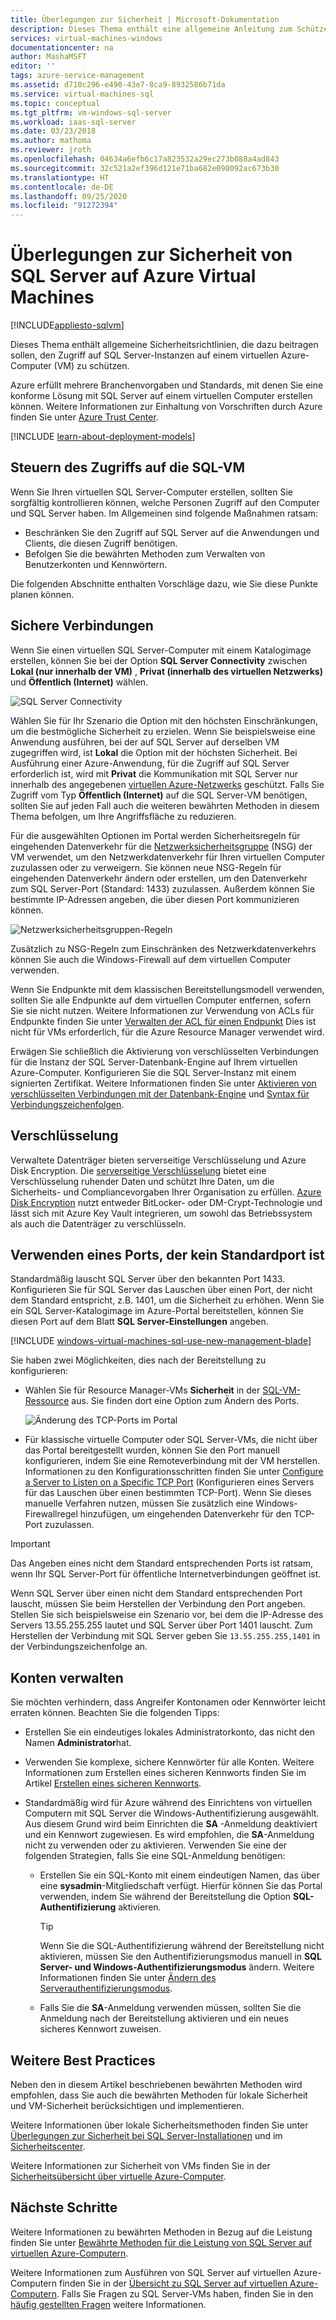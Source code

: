 ```yaml
---
title: Überlegungen zur Sicherheit | Microsoft-Dokumentation
description: Dieses Thema enthält eine allgemeine Anleitung zum Schützen von SQL Server bei Ausführung auf einem virtuellen Azure-Computer.
services: virtual-machines-windows
documentationcenter: na
author: MashaMSFT
editor: ''
tags: azure-service-management
ms.assetid: d710c296-e490-43e7-8ca9-8932586b71da
ms.service: virtual-machines-sql
ms.topic: conceptual
ms.tgt_pltfrm: vm-windows-sql-server
ms.workload: iaas-sql-server
ms.date: 03/23/2018
ms.author: mathoma
ms.reviewer: jroth
ms.openlocfilehash: 04634a6efb6c17a823532a29ec273b088a4ad843
ms.sourcegitcommit: 32c521a2ef396d121e71ba682e098092ac673b30
ms.translationtype: HT
ms.contentlocale: de-DE
ms.lasthandoff: 09/25/2020
ms.locfileid: "91272394"
---
```

# <a name="security-considerations-for-sql-server-on-azure-virtual-machines"></a>Überlegungen zur Sicherheit von SQL Server auf Azure Virtual Machines
[!INCLUDE[appliesto-sqlvm](../../includes/appliesto-sqlvm.md)]

Dieses Thema enthält allgemeine Sicherheitsrichtlinien, die dazu beitragen sollen, den Zugriff auf SQL Server-Instanzen auf einem virtuellen Azure-Computer (VM) zu schützen.

Azure erfüllt mehrere Branchenvorgaben und Standards, mit denen Sie eine konforme Lösung mit SQL Server auf einem virtuellen Computer erstellen können. Weitere Informationen zur Einhaltung von Vorschriften durch Azure finden Sie unter [Azure Trust Center](https://azure.microsoft.com/support/trust-center/).

[!INCLUDE [learn-about-deployment-models](../../../../includes/learn-about-deployment-models-both-include.md)]

## <a name="control-access-to-the-sql-virtual-machine"></a>Steuern des Zugriffs auf die SQL-VM

Wenn Sie Ihren virtuellen SQL Server-Computer erstellen, sollten Sie sorgfältig kontrollieren können, welche Personen Zugriff auf den Computer und SQL Server haben. Im Allgemeinen sind folgende Maßnahmen ratsam:

- Beschränken Sie den Zugriff auf SQL Server auf die Anwendungen und Clients, die diesen Zugriff benötigen.
- Befolgen Sie die bewährten Methoden zum Verwalten von Benutzerkonten und Kennwörtern.

Die folgenden Abschnitte enthalten Vorschläge dazu, wie Sie diese Punkte planen können.

## <a name="secure-connections"></a>Sichere Verbindungen

Wenn Sie einen virtuellen SQL Server-Computer mit einem Katalogimage erstellen, können Sie bei der Option **SQL Server Connectivity** zwischen **Lokal (nur innerhalb der VM)** , **Privat (innerhalb des virtuellen Netzwerks)** und **Öffentlich (Internet)** wählen.

![SQL Server Connectivity](./media/security-considerations-best-practices/sql-vm-connectivity-option.png)

Wählen Sie für Ihr Szenario die Option mit den höchsten Einschränkungen, um die bestmögliche Sicherheit zu erzielen. Wenn Sie beispielsweise eine Anwendung ausführen, bei der auf SQL Server auf derselben VM zugegriffen wird, ist **Lokal** die Option mit der höchsten Sicherheit. Bei Ausführung einer Azure-Anwendung, für die Zugriff auf SQL Server erforderlich ist, wird mit **Privat** die Kommunikation mit SQL Server nur innerhalb des angegebenen [virtuellen Azure-Netzwerks](../../../virtual-network/virtual-networks-overview.md) geschützt. Falls Sie Zugriff vom Typ **Öffentlich (Internet)** auf die SQL Server-VM benötigen, sollten Sie auf jeden Fall auch die weiteren bewährten Methoden in diesem Thema befolgen, um Ihre Angriffsfläche zu reduzieren.

Für die ausgewählten Optionen im Portal werden Sicherheitsregeln für eingehenden Datenverkehr für die [Netzwerksicherheitsgruppe](../../../active-directory/identity-protection/security-overview.md) (NSG) der VM verwendet, um den Netzwerkdatenverkehr für Ihren virtuellen Computer zuzulassen oder zu verweigern. Sie können neue NSG-Regeln für eingehenden Datenverkehr ändern oder erstellen, um den Datenverkehr zum SQL Server-Port (Standard: 1433) zuzulassen. Außerdem können Sie bestimmte IP-Adressen angeben, die über diesen Port kommunizieren können.

![Netzwerksicherheitsgruppen-Regeln](./media/security-considerations-best-practices/sql-vm-network-security-group-rules.png)

Zusätzlich zu NSG-Regeln zum Einschränken des Netzwerkdatenverkehrs können Sie auch die Windows-Firewall auf dem virtuellen Computer verwenden.

Wenn Sie Endpunkte mit dem klassischen Bereitstellungsmodell verwenden, sollten Sie alle Endpunkte auf dem virtuellen Computer entfernen, sofern Sie sie nicht nutzen. Weitere Informationen zur Verwendung von ACLs für Endpunkte finden Sie unter [Verwalten der ACL für einen Endpunkt](/previous-versions/azure/virtual-machines/windows/classic/setup-endpoints#manage-the-acl-on-an-endpoint) Dies ist nicht für VMs erforderlich, für die Azure Resource Manager verwendet wird.

Erwägen Sie schließlich die Aktivierung von verschlüsselten Verbindungen für die Instanz der SQL Server-Datenbank-Engine auf Ihrem virtuellen Azure-Computer. Konfigurieren Sie die SQL Server-Instanz mit einem signierten Zertifikat. Weitere Informationen finden Sie unter [Aktivieren von verschlüsselten Verbindungen mit der Datenbank-Engine](https://docs.microsoft.com/sql/database-engine/configure-windows/enable-encrypted-connections-to-the-database-engine) und [Syntax für Verbindungszeichenfolgen](https://msdn.microsoft.com/library/ms254500.aspx).

## <a name="encryption"></a>Verschlüsselung

Verwaltete Datenträger bieten serverseitige Verschlüsselung und Azure Disk Encryption. Die [serverseitige Verschlüsselung](/azure/virtual-machines/windows/disk-encryption) bietet eine Verschlüsselung ruhender Daten und schützt Ihre Daten, um die Sicherheits- und Compliancevorgaben Ihrer Organisation zu erfüllen. [Azure Disk Encryption](/azure/security/fundamentals/azure-disk-encryption-vms-vmss) nutzt entweder BitLocker- oder DM-Crypt-Technologie und lässt sich mit Azure Key Vault integrieren, um sowohl das Betriebssystem als auch die Datenträger zu verschlüsseln. 

## <a name="use-a-non-default-port"></a>Verwenden eines Ports, der kein Standardport ist

Standardmäßig lauscht SQL Server über den bekannten Port 1433. Konfigurieren Sie für SQL Server das Lauschen über einen Port, der nicht dem Standard entspricht, z.B. 1401, um die Sicherheit zu erhöhen. Wenn Sie ein SQL Server-Katalogimage im Azure-Portal bereitstellen, können Sie diesen Port auf dem Blatt **SQL Server-Einstellungen** angeben.

[!INCLUDE [windows-virtual-machines-sql-use-new-management-blade](../../../../includes/windows-virtual-machines-sql-new-resource.md)]

Sie haben zwei Möglichkeiten, dies nach der Bereitstellung zu konfigurieren:

- Wählen Sie für Resource Manager-VMs **Sicherheit** in der [SQL-VM-Ressource](manage-sql-vm-portal.md#access-the-sql-virtual-machines-resource) aus. Sie finden dort eine Option zum Ändern des Ports.

  ![Änderung des TCP-Ports im Portal](./media/security-considerations-best-practices/sql-vm-change-tcp-port.png)

- Für klassische virtuelle Computer oder SQL Server-VMs, die nicht über das Portal bereitgestellt wurden, können Sie den Port manuell konfigurieren, indem Sie eine Remoteverbindung mit der VM herstellen. Informationen zu den Konfigurationsschritten finden Sie unter [Configure a Server to Listen on a Specific TCP Port](https://docs.microsoft.com/sql/database-engine/configure-windows/configure-a-server-to-listen-on-a-specific-tcp-port) (Konfigurieren eines Servers für das Lauschen über einen bestimmten TCP-Port). Wenn Sie dieses manuelle Verfahren nutzen, müssen Sie zusätzlich eine Windows-Firewallregel hinzufügen, um eingehenden Datenverkehr für den TCP-Port zuzulassen.

> [!IMPORTANT]
> Das Angeben eines nicht dem Standard entsprechenden Ports ist ratsam, wenn Ihr SQL Server-Port für öffentliche Internetverbindungen geöffnet ist.

Wenn SQL Server über einen nicht dem Standard entsprechenden Port lauscht, müssen Sie beim Herstellen der Verbindung den Port angeben. Stellen Sie sich beispielsweise ein Szenario vor, bei dem die IP-Adresse des Servers 13.55.255.255 lautet und SQL Server über Port 1401 lauscht. Zum Herstellen der Verbindung mit SQL Server geben Sie `13.55.255.255,1401` in der Verbindungszeichenfolge an.

## <a name="manage-accounts"></a>Konten verwalten

Sie möchten verhindern, dass Angreifer Kontonamen oder Kennwörter leicht erraten können. Beachten Sie die folgenden Tipps:

- Erstellen Sie ein eindeutiges lokales Administratorkonto, das nicht den Namen **Administrator**hat.

- Verwenden Sie komplexe, sichere Kennwörter für alle Konten. Weitere Informationen zum Erstellen eines sicheren Kennworts finden Sie im Artikel [Erstellen eines sicheren Kennworts](https://support.microsoft.com/instantanswers/9bd5223b-efbe-aa95-b15a-2fb37bef637d/create-a-strong-password).

- Standardmäßig wird für Azure während des Einrichtens von virtuellen Computern mit SQL Server die Windows-Authentifizierung ausgewählt. Aus diesem Grund wird beim Einrichten die **SA** -Anmeldung deaktiviert und ein Kennwort zugewiesen. Es wird empfohlen, die **SA**-Anmeldung nicht zu verwenden oder zu aktivieren. Verwenden Sie eine der folgenden Strategien, falls Sie eine SQL-Anmeldung benötigen:

  - Erstellen Sie ein SQL-Konto mit einem eindeutigen Namen, das über eine **sysadmin**-Mitgliedschaft verfügt. Hierfür können Sie das Portal verwenden, indem Sie während der Bereitstellung die Option **SQL-Authentifizierung** aktivieren.

    > [!TIP] 
    > Wenn Sie die SQL-Authentifizierung während der Bereitstellung nicht aktivieren, müssen Sie den Authentifizierungsmodus manuell in **SQL Server- und Windows-Authentifizierungsmodus** ändern. Weitere Informationen finden Sie unter [Ändern des Serverauthentifizierungsmodus](https://docs.microsoft.com/sql/database-engine/configure-windows/change-server-authentication-mode).

  - Falls Sie die **SA**-Anmeldung verwenden müssen, sollten Sie die Anmeldung nach der Bereitstellung aktivieren und ein neues sicheres Kennwort zuweisen.

## <a name="additional-best-practices"></a>Weitere Best Practices

Neben den in diesem Artikel beschriebenen bewährten Methoden wird empfohlen, dass Sie auch die bewährten Methoden für lokale Sicherheit und VM-Sicherheit berücksichtigen und implementieren. 

Weitere Informationen über lokale Sicherheitsmethoden finden Sie unter [Überlegungen zur Sicherheit bei SQL Server-Installationen](/sql/sql-server/install/security-considerations-for-a-sql-server-installation) und im [Sicherheitscenter](/sql/relational-databases/security/security-center-for-sql-server-database-engine-and-azure-sql-database). 

Weitere Informationen zur Sicherheit von VMs finden Sie in der [Sicherheitsübersicht über virtuelle Azure-Computer](/azure/security/fundamentals/virtual-machines-overview).


## <a name="next-steps"></a>Nächste Schritte

Weitere Informationen zu bewährten Methoden in Bezug auf die Leistung finden Sie unter [Bewährte Methoden für die Leistung von SQL Server auf virtuellen Azure-Computern](performance-guidelines-best-practices.md).

Weitere Informationen zum Ausführen von SQL Server auf virtuellen Azure-Computern finden Sie in der [Übersicht zu SQL Server auf virtuellen Azure-Computern](sql-server-on-azure-vm-iaas-what-is-overview.md). Falls Sie Fragen zu SQL Server-VMs haben, finden Sie in den [häufig gestellten Fragen](frequently-asked-questions-faq.md) weitere Informationen.

